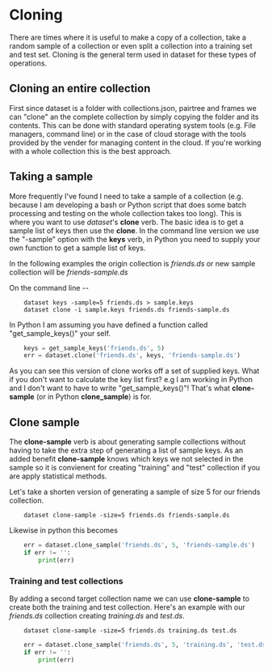 
# Cloning

There are times where it is useful to make a copy of a collection, take 
a random sample of a collection or even split a collection into a 
training set and test set.  Cloning is the general term used in dataset
for these types of operations.

## Cloning an entire collection

First since dataset is a folder with collections.json, pairtree and frames 
we can "clone" an the complete collection by simply copying the folder 
and its contents.  This can be done with standard operating system
tools (e.g. File managers, command line) or in the case of cloud storage 
with the tools provided by the vender for managing content in the cloud. 
If you're working with a whole collection this is the best approach.

## Taking a sample

More frequently I've found I need to take a sample of a collection 
(e.g. because I am developing a bash or Python script that does some 
batch processing and testing on the whole collection takes too long). 
This is where you want to use _dataset_'s **clone** verb.  The basic 
idea is to get a sample list of keys then use the **clone**. In the 
command line version we use the "-sample" option with the **keys** verb, 
in Python you need to supply your own function to get a sample list of 
keys.

In the following examples the origin collection is _friends.ds_ or new 
sample collection will be _friends-sample.ds_

On the command line --

```shell
    dataset keys -sample=5 friends.ds > sample.keys
    dataset clone -i sample.keys friends.ds friends-sample.ds
```

In Python I am assuming you have defined a function called "get_sample_keys()" your self.

```python
    keys = get_sample_keys('friends.ds', 5)
    err = dataset.clone('friends.ds', keys, 'friends-sample.ds')
```

As you can see this version of clone works off a set of supplied keys. 
What if you don't want to calculate the key list first? e.g I am working 
in Python and I don't want to have to write "get_sample_keys()"! That's 
what **clone-sample** (or in Python **clone_sample**) is for.


## Clone sample

The **clone-sample** verb is about generating sample collections without 
having to take the extra step of generating a list of sample keys. As an 
added benefit **clone-sample** knows which keys we not selected in the 
sample so it is convienent for creating "training" and "test" collection 
if you are apply statistical methods.

Let's take a shorten version of generating a sample of size 5 for our 
friends collection.

```shell
    dataset clone-sample -size=5 friends.ds friends-sample.ds
```

Likewise in python this becomes

```python
    err = dataset.clone_sample('friends.ds', 5, 'friends-sample.ds')
    if err != '':
        print(err)
```

### Training and test collections

By adding a second target collection name we can use **clone-sample** to 
create both the training and test collection. Here's an example with our 
_friends.ds_ collection creating _training.ds_ and _test.ds_.


```shell
    dataset clone-sample -size=5 friends.ds training.ds test.ds
```

```python
    err = dataset.clone_sample('friends.ds', 5, 'training.ds', 'test.ds')
    if err != '':
        print(err)
```

